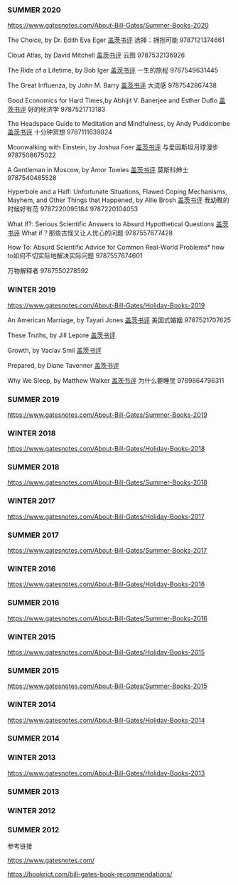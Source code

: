 ### SUMMER 2020

https://www.gatesnotes.com/About-Bill-Gates/Summer-Books-2020

The Choice, by Dr. Edith Eva Eger
[盖茨书评](https://www.gatesnotes.com/Books/The-Choice)
选择：拥抱可能
9787121374661

Cloud Atlas, by David Mitchell
[盖茨书评](https://www.gatesnotes.com/Books/Cloud-Atlas)
云图
9787532136926

The Ride of a Lifetime, by Bob Iger
[盖茨书评](https://www.gatesnotes.com/Books/The-Ride-of-a-Lifetime)
一生的旅程
9787549631445

The Great Influenza, by John M. Barry
[盖茨书评](https://www.gatesnotes.com/Books/The-Great-Influenza)
大流感
9787542867438

Good Economics for Hard Times\,by Abhijit V. Banerjee and Esther Duflo
[盖茨书评](https://www.gatesnotes.com/Books/Good-Economics-for-Hard-Times)
好的经济学
9787521713183

The Headspace Guide to Meditation and Mindfulness, by Andy Puddicombe
[盖茨书评](https://www.gatesnotes.com/Books/The-Headspace-Guide-to-Meditation-and-Mindfulness)
十分钟冥想
9787111639824

Moonwalking with Einstein, by Joshua Foer
[盖茨书评](https://www.gatesnotes.com/Books/Moonwalking-with-Einstein)
与爱因斯坦月球漫步
9787508675022

A Gentleman in Moscow, by Amor Towles
[盖茨书评](https://www.gatesnotes.com/Books/A-Gentleman-in-Moscow)
莫斯科绅士
9787540485528

Hyperbole and a Half: Unfortunate Situations, Flawed Coping Mechanisms, Mayhem, and Other Things that Happened, by Allie Brosh
[盖茨书评](https://www.gatesnotes.com/Books/Hyperbole-and-a-Half)
我幼稚的时候好有范
9787220095184
9787220104053

What If?: Serious Scientific Answers to Absurd Hypothetical Questions
[盖茨书评](https://www.gatesnotes.com/Books/What-If)
What if？那些古怪又让人忧心的问题
9787557677428

How To: Absurd Scientific Advice for Common Real-World Problems*
how to如何不切实际地解决实际问题
9787557674601

万物解释者
9787550278592

### WINTER 2019

https://www.gatesnotes.com/About-Bill-Gates/Holiday-Books-2019

An American Marriage, by Tayari Jones
[盖茨书评](https://www.gatesnotes.com/Books/An-American-Marriage)
美国式婚姻
9787521707625

These Truths, by Jill Lepore
[盖茨书评](https://www.gatesnotes.com/Books/These-Truths)

Growth, by Vaclav Smil
[盖茨书评](https://www.gatesnotes.com/Books/Growth)

Prepared, by Diane Tavenner
[盖茨书评](https://www.gatesnotes.com/Books/Prepared)

Why We Sleep, by Matthew Walker
[盖茨书评](https://www.gatesnotes.com/Books/Why-We-Sleep)
为什么要睡觉
9789864796311



### SUMMER 2019

https://www.gatesnotes.com/About-Bill-Gates/Summer-Books-2019

### WINTER 2018

https://www.gatesnotes.com/About-Bill-Gates/Holiday-Books-2018

### SUMMER 2018

https://www.gatesnotes.com/About-Bill-Gates/Summer-Books-2018

### WINTER 2017

https://www.gatesnotes.com/About-Bill-Gates/Holiday-Books-2017

### SUMMER 2017

https://www.gatesnotes.com/About-Bill-Gates/Summer-Books-2017

### WINTER 2016

https://www.gatesnotes.com/About-Bill-Gates/Holiday-Books-2016

### SUMMER 2016

https://www.gatesnotes.com/About-Bill-Gates/Summer-Books-2016

### WINTER 2015

https://www.gatesnotes.com/About-Bill-Gates/Holiday-Books-2015

### SUMMER 2015

https://www.gatesnotes.com/About-Bill-Gates/Summer-Books-2015

### WINTER 2014

https://www.gatesnotes.com/About-Bill-Gates/Holiday-Books-2014

### SUMMER 2014

### WINTER 2013

https://www.gatesnotes.com/About-Bill-Gates/Holiday-Books-2013

### SUMMER 2013

### WINTER 2012

### SUMMER 2012



参考链接

https://www.gatesnotes.com/

https://bookriot.com/bill-gates-book-recommendations/